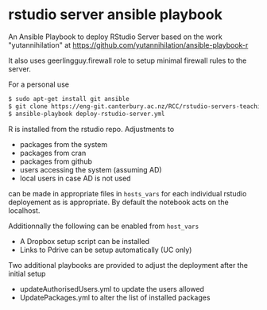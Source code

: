 # rstudio server ansible playbook
An Ansible Playbook to deploy RStudio Server based on the work "yutannihilation"
at https://github.com/yutannihilation/ansible-playbook-r

It also uses geerlingguy.firewall role to setup minimal firewall rules
to the server.

For a personal use
```sh
$ sudo apt-get install git ansible
$ git clone https://eng-git.canterbury.ac.nz/RCC/rstudio-servers-teaching.git
$ ansible-playbook deploy-rstudio-server.yml
```

R is installed from the rstudio repo.
Adjustments to
 * packages from the system
 * packages from cran
 * packages from github
 * users accessing the system (assuming AD)
 * local users in case AD is not used

can be made in appropriate files in `hosts_vars` for
each individual rstudio deployement as is appropriate.
By default the notebook acts on the localhost.

Additionnally the following can be enabled from `host_vars`
 * A Dropbox setup script can be installed
 * Links to Pdrive can be setup automatically (UC only)
 
Two additional playbooks are provided to adjust the deployment
after the initial setup
 * updateAuthorisedUsers.yml to update the users allowed
 * UpdatePackages.yml to alter the list of installed packages
